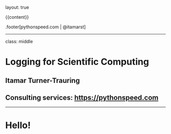 layout: true

{{content}}

.footer[pythonspeed.com | @itamarst]

---

class: middle

# Logging for Scientific Computing

## Itamar Turner-Trauring
## Consulting services: https://pythonspeed.com

---

# Hello!
